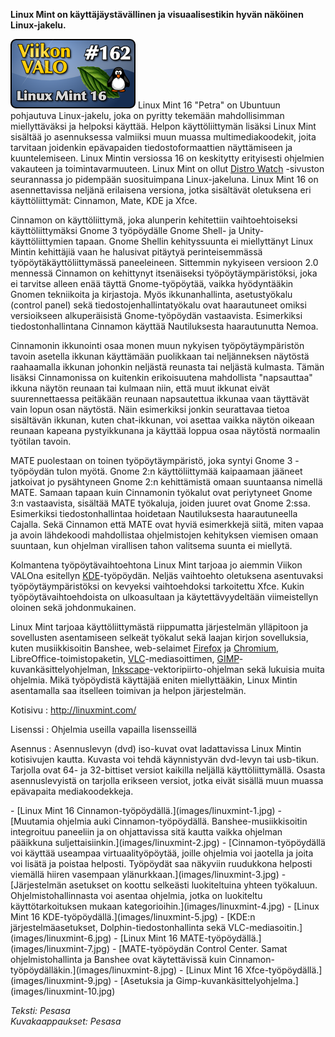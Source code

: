 <!--
Title: 4x06 Linux Mint - Viikon VALO #162
Date: 2014/02/02
Pageimage: valo162-linuxmint.png
Tags: Käyttöjärjestelmä,Linux
-->

**Linux Mint on käyttäjäystävällinen ja visuaalisestikin hyvän näköinen
Linux-jakelu.**

![](images/valo162-linuxmint.png "fig:valo162-linuxmint.png") Linux Mint 16
"Petra" on Ubuntuun pohjautuva Linux-jakelu, joka on pyritty tekemään
mahdollisimman miellyttäväksi ja helpoksi käyttää. Helpon
käyttöliittymän lisäksi Linux Mint sisältää jo asennuksessa valmiiksi
muun muassa multimediakoodekit, joita tarvitaan joidenkin epävapaiden
tiedostoformaattien näyttämiseen ja kuuntelemiseen. Linux Mintin
versiossa 16 on keskitytty erityisesti ohjelmien vakauteen ja
toimintavarmuuteen. Linux Mint on ollut [Distro
Watch](http://distrowatch.com/) -sivuston seurannassa jo pidempään
suosituimpana Linux-jakeluna. Linux Mint 16 on asennettavissa neljänä
erilaisena versiona, jotka sisältävät oletuksena eri käyttöliittymät:
Cinnamon, Mate, KDE ja Xfce.

Cinnamon on käyttöliittymä, joka alunperin kehitettiin vaihtoehtoiseksi
käyttöliittymäksi Gnome 3 työpöydälle Gnome Shell- ja
Unity-käyttöliittymien tapaan. Gnome Shellin kehityssuunta ei
miellyttänyt Linux Mintin kehittäjiä vaan he halusivat pitäytyä
perinteisemmässä työpöytäkäyttöliittymässä paneeleineen. Sittemmin
nykyiseen versioon 2.0 mennessä Cinnamon on kehittynyt itsenäiseksi
työpöytäympäristöksi, joka ei tarvitse alleen enää täyttä
Gnome-työpöytää, vaikka hyödyntääkin Gnomen tekniikoita ja kirjastoja.
Myös ikkunanhallinta, asetustyökalu (control panel) sekä
tiedostojenhallintatyökalu ovat haarautuneet omiksi versioikseen
alkuperäisistä Gnome-työpöydän vastaavista. Esimerkiksi
tiedostonhallintana Cinnamon käyttää Nautiluksesta haarautunutta Nemoa.

Cinnamonin ikkunointi osaa monen muun nykyisen työpöytäympäristön tavoin
asetella ikkunan käyttämään puolikkaan tai neljänneksen näytöstä
raahaamalla ikkunan johonkin neljästä reunasta tai neljästä kulmasta.
Tämän lisäksi Cinnamonissa on kuitenkin erikoisuutena mahdollista
"napsauttaa" ikkuna näytön reunaan tai kulmaan niin, että muut ikkunat
eivät suurennettaessa peitäkään reunaan napsautettua ikkunaa vaan
täyttävät vain lopun osan näytöstä. Näin esimerkiksi jonkin seurattavaa
tietoa sisältävän ikkunan, kuten chat-ikkunan, voi asettaa vaikka näytön
oikeaan reunaan kapeana pystyikkunana ja käyttää loppua osaa näytöstä
normaalin työtilan tavoin.

MATE puolestaan on toinen työpöytäympäristö, joka syntyi Gnome 3
-työpöydän tulon myötä. Gnome 2:n käyttöliittymää kaipaamaan jääneet
jatkoivat jo pysähtyneen Gnome 2:n kehittämistä omaan suuntaansa nimellä
MATE. Samaan tapaan kuin Cinnamonin työkalut ovat periytyneet Gnome 3:n
vastaavista, sisältää MATE työkaluja, joiden juuret ovat Gnome 2:ssa.
Esimerkiksi tiedostonhallintaa hoidetaan Nautiluksesta haarautuneella
Cajalla. Sekä Cinnamon että MATE ovat hyviä esimerkkejä siitä, miten
vapaa ja avoin lähdekoodi mahdollistaa ohjelmistojen kehityksen viemisen
omaan suuntaan, kun ohjelman virallisen tahon valitsema suunta ei
miellytä.

Kolmantena työpöytävaihtoehtona Linux Mint tarjoaa jo aiemmin Viikon
VALOna esitellyn [KDE](KDE)-työpöydän. Neljäs vaihtoehto
oletuksena asentuvaksi työpöytäympäristöksi on kevyeksi vaihtoehdoksi
tarkoitettu Xfce. Kukin työpöytävaihtoehdoista on ulkoasultaan ja
käytettävyydeltään viimeistellyn oloinen sekä johdonmukainen.

Linux Mint tarjoaa käyttöliittymästä riippumatta järjestelmän ylläpitoon
ja sovellusten asentamiseen selkeät työkalut sekä laajan kirjon
sovelluksia, kuten musiikkisoitin Banshee, web-selaimet
[Firefox](Firefox) ja [Chromium](Chromium),
LibreOffice-toimistopaketin,
[VLC](VLC-mediasoitin)-mediasoittimen,
[GIMP](GIMP)-kuvankäsittelyohjelman,
[Inkscape](Inkscape)-vektoripiirto-ohjelman sekä lukuisia
muita ohjelmia. Mikä työpöydistä käyttäjää eniten miellyttääkin, Linux
Mintin asentamalla saa itselleen toimivan ja helpon järjestelmän.

Kotisivu
:   <http://linuxmint.com/>

Lisenssi
:   Ohjelmia useilla vapailla lisensseillä

Asennus
:   Asennuslevyn (dvd) iso-kuvat ovat ladattavissa Linux Mintin
    kotisivujen kautta. Kuvasta voi tehdä käynnistyvän dvd-levyn tai
    usb-tikun. Tarjolla ovat 64- ja 32-bittiset versiot kaikilla
    neljällä käyttöliittymällä. Osasta asennuslevyistä on tarjolla
    erikseen versiot, jotka eivät sisällä muun muassa epävapaita
    mediakoodekkeja.

<div class="psgallery" markdown="1">
-   [Linux Mint 16 Cinnamon-työpöydällä.](images/linuxmint-1.jpg)
-   [Muutamia ohjelmia auki Cinnamon-työpöydällä. Banshee-musiikkisoitin
    integroituu paneeliin ja on ohjattavissa sitä kautta vaikka ohjelman
    pääikkuna suljettaisiinkin.](images/linuxmint-2.jpg)
-   [Cinnamon-työpöydällä voi käyttää useampaa virtuaalityöpöytää,
    joille ohjelmia voi jaotella ja joita voi lisätä ja poistaa
    helposti. Työpöydät saa näkyviin ruudukkona helposti viemällä hiiren
    vasempaan ylänurkkaan.](images/linuxmint-3.jpg)
-   [Järjestelmän asetukset on koottu selkeästi luokiteltuina yhteen
    työkaluun. Ohjelmistohallinnasta voi asentaa ohjelmia, jotka on
    luokiteltu käyttötarkoituksen mukaan
    kategorioihin.](images/linuxmint-4.jpg)
-   [Linux Mint 16 KDE-työpöydällä.](images/linuxmint-5.jpg)
-   [KDE:n järjestelmäasetukset, Dolphin-tiedostonhallinta sekä
    VLC-mediasoitin.](images/linuxmint-6.jpg)
-   [Linux Mint 16 MATE-työpöydällä.](images/linuxmint-7.jpg)
-   [MATE-työpöydän Control Center. Samat ohjelmistohallinta ja Banshee
    ovat käytettävissä kuin
    Cinnamon-työpöydälläkin.](images/linuxmint-8.jpg)
-   [Linux Mint 16 Xfce-työpöydällä.](images/linuxmint-9.jpg)
-   [Asetuksia ja Gimp-kuvankäsittelyohjelma.](images/linuxmint-10.jpg)
</div>

*Teksti: Pesasa* <br />
*Kuvakaappaukset: Pesasa*

